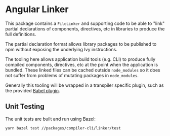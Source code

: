 # Angular Linker

This package contains a `FileLinker` and supporting code to be able to "link" partial declarations of components, directives, etc in libraries to produce the full definitions.

The partial declaration format allows library packages to be published to npm without exposing the underlying Ivy instructions.

The tooling here allows application build tools (e.g. CLI) to produce fully compiled components, directives, etc at the point when the application is bundled.
These linked files can be cached outside `node_modules` so it does not suffer from problems of mutating packages in `node_modules`.

Generally this tooling will be wrapped in a transpiler specific plugin, such as the provided [Babel plugin](./babel).

## Unit Testing

The unit tests are built and run using Bazel:

```bash
yarn bazel test //packages/compiler-cli/linker/test
```
